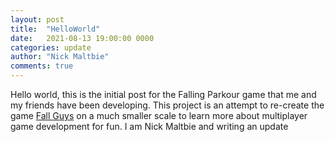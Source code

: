 ```yaml
---
layout: post
title:  "HelloWorld"
date:   2021-08-13 19:00:00 0000
categories: update
author: "Nick Maltbie"
comments: true
---
```


Hello world, this is the initial post for the Falling Parkour game that me and my friends have been developing. This project is an attempt to re-create the game [Fall Guys](https://fallguys.com/) on a much smaller scale to learn more about multiplayer game development for fun. I am Nick Maltbie and writing an update 
